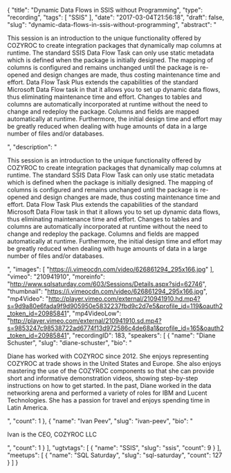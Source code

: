 {
  "title": "Dynamic Data Flows in SSIS without Programming",
  "type": "recording",
  "tags": [
    "SSIS"
  ],
  "date": "2017-03-04T21:56:18",
  "draft": false,
  "slug": "dynamic-data-flows-in-ssis-without-programming",
  "abstract": "<p>This session is an introduction to the unique functionality offered by COZYROC to create integration packages that dynamically map columns at runtime. The standard SSIS Data Flow Task can only use static metadata which is defined when the package is initially designed. The mapping of columns is configured and remains unchanged until the package is re-opened and design changes are made, thus costing maintenance time and effort. Data Flow Task Plus extends the capabilities of the standard Microsoft Data Flow task in that it allows you to set up dynamic data flows, thus eliminating maintenance time and effort. Changes to tables and columns are automatically incorporated at runtime without the need to change and redeploy the package. Columns and fields are mapped automatically at runtime. Furthermore, the initial design time and effort may be greatly reduced when dealing with huge amounts of data in a large number of files and/or databases.</p>",
  "description": "<p>This session is an introduction to the unique functionality offered by COZYROC to create integration packages that dynamically map columns at runtime. The standard SSIS Data Flow Task can only use static metadata which is defined when the package is initially designed. The mapping of columns is configured and remains unchanged until the package is re-opened and design changes are made, thus costing maintenance time and effort. Data Flow Task Plus extends the capabilities of the standard Microsoft Data Flow task in that it allows you to set up dynamic data flows, thus eliminating maintenance time and effort. Changes to tables and columns are automatically incorporated at runtime without the need to change and redeploy the package. Columns and fields are mapped automatically at runtime. Furthermore, the initial design time and effort may be greatly reduced when dealing with huge amounts of data in a large number of files and/or databases.</p>",
  "images": [
    "https://i.vimeocdn.com/video/626861294_295x166.jpg"
  ],
  "vimeo": "210941910",
  "moreinfo": "http://www.sqlsaturday.com/603/Sessions/Details.aspx?sid=62746",
  "thumbnail": "https://i.vimeocdn.com/video/626861294_295x166.jpg",
  "mp4Video": "http://player.vimeo.com/external/210941910.hd.mp4?s=9d9a80e6fada9f9d905950e5832237fbd9c2d7e5&profile_id=119&oauth2_token_id=20985841",
  "mp4VideoLow": "http://player.vimeo.com/external/210941910.sd.mp4?s=9853247c98538722ad6774f13d972586c4de68a1&profile_id=165&oauth2_token_id=20985841",
  "recordingID": 183,
  "speakers": [
    {
      "name": "Diane Schuster",
      "slug": "diane-schuster",
      "bio": "<p>Diane has worked with COZYROC since 2012. She enjoys representing COZYROC at trade shows in the United States and Europe. She also enjoys mastering the use of the COZYROC components so that she can provide short and informative demonstration videos, showing step-by-step instructions on how to get started. In the past, Diane worked in the data networking arena and performed a variety of roles for IBM and Lucent Technologies. She has a passion for travel and enjoys spending time in Latin America.</p>",
      "count": 1
    },
    {
      "name": "Ivan Peev",
      "slug": "ivan-peev",
      "bio": "<p>Ivan is the CEO, COZYROC LLC</p>",
      "count": 1
    }
  ],
  "ugtvtags": [
    {
      "name": "SSIS",
      "slug": "ssis",
      "count": 9
    }
  ],
  "meetups": [
    {
      "name": "SQL Saturday",
      "slug": "sql-saturday",
      "count": 127
    }
  ]
}